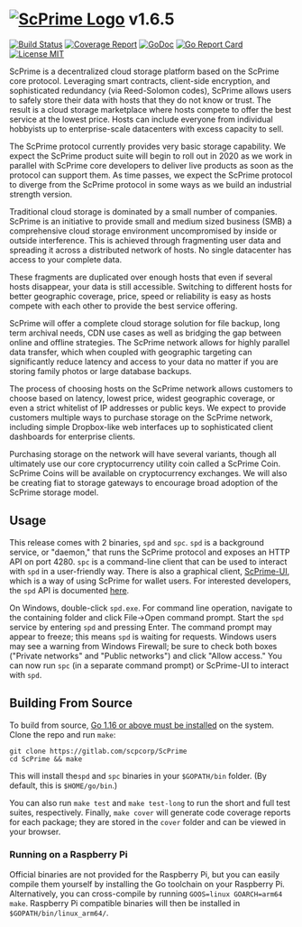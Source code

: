 # [![ScPrime Logo](https://scpri.me/imagestore/SPRho_256x256.png)](http://scpri.me) v1.6.5

[![Build Status](https://gitlab.com/scpcorp/ScPrime/badges/master/pipeline.svg)](https://gitlab.com/scpcorp/ScPrime/commits/master)
[![Coverage Report](https://gitlab.com/scpcorp/ScPrime/badges/master/coverage.svg)](https://gitlab.com/scpcorp/ScPrime/commits/master)
[![GoDoc](https://godoc.org/gitlab.com/scpcorp/ScPrime?status.svg)](https://godoc.org/gitlab.com/scpcorp/ScPrime)
[![Go Report Card](https://goreportcard.com/badge/gitlab.com/scpcorp/ScPrime)](https://goreportcard.com/report/gitlab.com/scpcorp/ScPrime)
[![License MIT](https://img.shields.io/badge/License-MIT-brightgreen.svg)](https://img.shields.io/badge/License-MIT-brightgreen.svg)

ScPrime is a decentralized cloud storage platform based on the ScPrime core 
protocol. Leveraging smart contracts, client-side encryption, and sophisticated
redundancy (via Reed-Solomon codes), ScPrime allows users to safely store their 
data with hosts that they do not know or trust. The result is a cloud storage 
marketplace where hosts compete to offer the best service at the lowest price. 
Hosts can include everyone from individual hobbyists up to enterprise-scale 
datacenters with excess capacity to sell. 

The ScPrime protocol currently provides very basic storage capability. We expect
the ScPrime product suite will begin to roll out in 2020 as we work in parallel
with ScPrime core developers to deliver live products as soon as the protocol can 
support them. As time passes, we expect the ScPrime protocol to diverge from 
the ScPrime protocol in some ways as we build an industrial strength version.

Traditional cloud storage is dominated by a small number of companies.
ScPrime is an initiative to provide small and medium sized business (SMB) a 
comprehensive cloud storage environment uncompromised by inside 
or outside interference. This is achieved through fragmenting user data and 
spreading it across a distributed network of hosts. No single datacenter has 
access to your complete data.

These fragments are duplicated over enough hosts that even if several hosts 
disappear, your data is still accessible. Switching to different hosts for 
better geographic coverage, price, speed or reliability is easy as hosts 
compete with each other to provide the best service offering. 

ScPrime will offer a complete cloud storage solution for file backup, long term 
archival needs, CDN use cases as well as bridging the gap between online and 
offline strategies. The ScPrime network allows for highly parallel data transfer, 
which when coupled with geographic targeting can significantly reduce latency
and access to your data no matter if you are storing family photos or large 
database backups.

The process of choosing hosts on the ScPrime network allows customers to 
choose based on latency, lowest price, widest geographic coverage, or even a 
strict whitelist of IP addresses or public keys. We expect to provide customers 
multiple ways to purchase storage on the ScPrime network, including simple 
Dropbox-like web interfaces up to sophisticated client dashboards for 
enterprise clients.

Purchasing storage on the network will have several variants, though all 
ultimately use our core cryptocurrency utility coin called a ScPrime Coin. 
ScPrime Coins will be available on cryptocurrency exchanges. We will also be 
creating fiat to storage gateways to encourage broad adoption of the ScPrime 
storage model. 

Usage
-----
This release comes with 2 binaries, `spd` and `spc`. `spd` is a background
service, or "daemon," that runs the ScPrime protocol and exposes an HTTP API on
port 4280. `spc` is a command-line client that can be used to interact with
`spd` in a user-friendly way. There is also a graphical client, [ScPrime-UI](https://gitlab.com/scpcorp/ScPrime-UI),
which is a way of using ScPrime for wallet users. For interested 
developers, the `spd` API is documented [here](doc/API.md).

On Windows, double-click `spd.exe`. For command line operation, navigate to the
containing folder and click File->Open command prompt. Start the `spd` service 
by entering `spd` and pressing Enter. The command prompt may appear to freeze; 
this means `spd` is waiting for requests. Windows users may see a warning from 
Windows Firewall; be sure to check both boxes ("Private networks" and "Public 
networks") and click "Allow access." You can now run `spc` (in a separate command
prompt) or ScPrime-UI to interact with `spd`. 

Building From Source
--------------------

To build from source, [Go 1.16 or above must be installed](https://golang.org/doc/install)
on the system. Clone the repo and run `make`:

```
git clone https://gitlab.com/scpcorp/ScPrime
cd ScPrime && make
```

This will install the`spd` and `spc` binaries in your `$GOPATH/bin` folder.
(By default, this is `$HOME/go/bin`.)

You can also run `make test` and `make test-long` to run the short and full test
suites, respectively. Finally, `make cover` will generate code coverage reports
for each package; they are stored in the `cover` folder and can be viewed in
your browser.

### Running on a Raspberry Pi

Official binaries are not provided for the Raspberry Pi, but you can easily
compile them yourself by installing the Go toolchain on your Raspberry Pi.
Alternatively, you can cross-compile by running `GOOS=linux GOARCH=arm64 make`.
Raspberry Pi compatible binaries will then be installed in
`$GOPATH/bin/linux_arm64/`.
